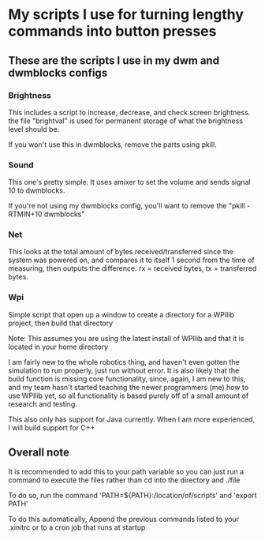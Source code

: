 # My scripts I use for turning lengthy commands into button presses

## These are the scripts I use in my dwm and dwmblocks configs

### Brightness

This includes a script to increase, decrease, and check screen brightness. the file "brightval" is used for permanent storage of what the brightness level should be.

If you won't use this in dwmblocks, remove the parts using pkill.

### Sound

This one's pretty simple. It uses amixer to set the volume and sends signal 10 to dwmblocks.

If you're not using my dwmblocks config, you'll want to remove the "pkill -RTMIN+10 dwmblocks"

### Net

This looks at the total amount of bytes received/transferred since the system was powered on, and compares it to itself 1 second from the time of measuring, then outputs the difference. rx = received bytes, tx = transferred bytes.

### Wpi

Simple script that open up a window to create a directory for a WPIlib project, then build that directory

Note: This assumes you are using the latest install of WPIlib and that it is located in your home directory

I am fairly new to the whole robotics thing, and haven't even gotten the simulation to run properly, just run without error. It is also likely that the build function is missing core functionality, since, again, I am new to this, and my team hasn't started teaching the newer programmers (me) how to use WPIlib yet, so all functionality is based purely off of a small amount of research and testing.

This also only has support for Java currently. When I am more experienced, I will build support for C++

## Overall note

It is recommended to add this to your path variable so you can just run a command to execute the files rather than cd into the directory and ./file

To do so, run the command 'PATH=${PATH}:/location/of/scripts' and 'export PATH'

To do this automatically, Append the previous commands listed to your .xinitrc or to a cron job that runs at startup
